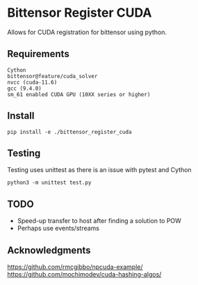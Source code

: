 # Bittensor Register CUDA

Allows for CUDA registration for bittensor using python.

## Requirements
    Cython
    bittensor@feature/cuda_solver  
    nvcc (cuda-11.6)
    gcc (9.4.0)
    sm_61 enabled CUDA GPU (10XX series or higher)

## Install
`pip install -e ./bittensor_register_cuda`
## Testing 
Testing uses unittest as there is an issue with pytest and Cython

`python3 -m unittest test.py`

## TODO
- Speed-up transfer to host after finding a solution to POW
- Perhaps use events/streams

## Acknowledgments
  
https://github.com/rmcgibbo/npcuda-example/  
https://github.com/mochimodev/cuda-hashing-algos/  
